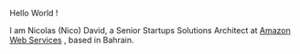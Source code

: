 <p>Hello World !</p>
<p>I am Nicolas (Nico) David, a Senior Startups Solutions Architect at <a href="https://aws.amazon.com/aws-me/">Amazon Web Services</a> , based in Bahrain.</p>
<p><img src="https://github.com/anamorph/anamorph/workflows/README.md%20builder/badge.svg" alt=""></p>
